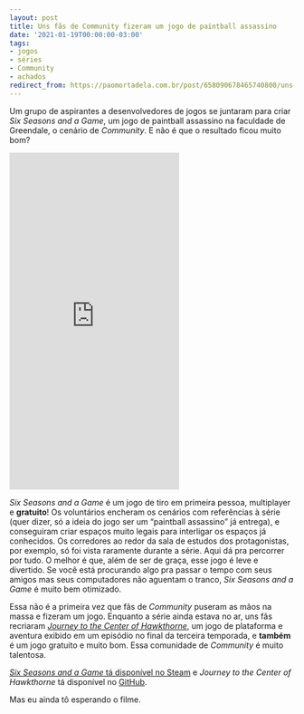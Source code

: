 ```yaml
---
layout: post
title: Uns fãs de Community fizeram um jogo de paintball assassino
date: '2021-01-19T00:00:00-03:00'
tags:
- jogos
- séries
- Community
- achados
redirect_from: https://paomortadela.com.br/post/658090678465740800/uns-f%C3%A3s-de-community-fizeram-um-jogo-de-paintball
---
```

Um grupo de aspirantes a desenvolvedores de jogos se juntaram para criar _Six Seasons and a Game_, um jogo de paintball assassino na faculdade de Greendale, o cenário de _Community_. E não é que o resultado ficou muito bom?

<iframe id="twitter-widget-0" scrolling="no" frameborder="0" allowtransparency="true" allowfullscreen="true" class="" style="position: static; visibility: visible; width: 300px; height: 595px; display: block; flex-grow: 1;" title="Twitter Tweet" src="https://platform.twitter.com/embed/Tweet.html?creatorScreenName=arthrfrts&amp;dnt=true&amp;embedId=twitter-widget-0&amp;features=eyJ0ZndfZXhwZXJpbWVudHNfY29va2llX2V4cGlyYXRpb24iOnsiYnVja2V0IjoxMjA5NjAwLCJ2ZXJzaW9uIjpudWxsfSwidGZ3X2hvcml6b25fdHdlZXRfZW1iZWRfOTU1NSI6eyJidWNrZXQiOiJodGUiLCJ2ZXJzaW9uIjpudWxsfSwidGZ3X3NwYWNlX2NhcmQiOnsiYnVja2V0Ijoib2ZmIiwidmVyc2lvbiI6bnVsbH19&amp;frame=false&amp;hideCard=false&amp;hideThread=false&amp;id=1335674217896022017&amp;lang=pt&amp;origin=https%3A%2F%2Fpaomortadela.com.br%2F2021%2F01%2F6-seasons-and-a-game%2F&amp;sessionId=b33698d156e9b0c8eda236c29e73378ded350a99&amp;siteScreenName=paomortadela&amp;theme=light&amp;widgetsVersion=e9dfb5f%3A1627539779275&amp;width=550px" data-tweet-id="1335674217896022017"></iframe>
<script async="" src="https://platform.twitter.com/widgets.js" charset="utf-8"></script>

_Six Seasons and a Game_ é um jogo de tiro em primeira pessoa, multiplayer e **gratuito**! Os voluntários encheram os cenários com referências à série (quer dizer, só a ideia do jogo ser um “paintball assassino” já entrega), e conseguiram criar espaços muito legais para interligar os espaços já conhecidos. Os corredores ao redor da sala de estudos dos protagonistas, por exemplo, só foi vista raramente durante a série. Aqui dá pra percorrer por tudo. O melhor é que, além de ser de graça, esse jogo é leve e divertido. Se você está procurando algo pra passar o tempo com seus amigos mas seus computadores não aguentam o tranco, _Six Seasons and a Game_ é muito bem otimizado.

Essa não é a primeira vez que fãs de _Community_ puseram as mãos na massa e fizeram um jogo. Enquanto a série ainda estava no ar, uns fãs recriaram [_Journey to the Center of Hawkthorne_](https://projecthawkthorne.com), um jogo de plataforma e aventura exibido em um episódio no final da terceira temporada, e **também** é um jogo gratuito e muito bom. Essa comunidade de _Community_ é muito talentosa.

[_Six Seasons and a Game_ tá disponível no Steam](https://store.steampowered.com/app/1460830/6_Seasons_and_a_Game/) e _Journey to the Center of Hawkthorne_ tá disponível no [GitHub](https://github.com/hawkthorne/hawkthorne-journey/releases).

Mas eu ainda tô esperando o filme.

